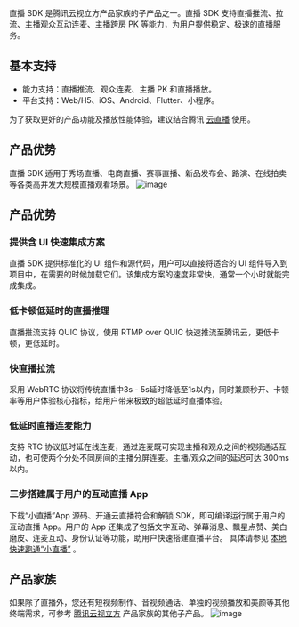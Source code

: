 直播 SDK 是腾讯云视立方产品家族的子产品之一。直播 SDK 支持直播推流、拉流、主播观众互动连麦、主播跨房 PK 等能力，为用户提供稳定、极速的直播服务。

## 基本支持
- 能力支持：直播推流、观众连麦、主播 PK 和直播播放。
- 平台支持：Web/H5、iOS、Android、Flutter、小程序。

为了获取更好的产品功能及播放性能体验，建议结合腾讯 [云直播](https://cloud.tencent.com/product/lvb) 使用。

## 产品优势
直播 SDK 适用于秀场直播、电商直播、赛事直播、新品发布会、路演、在线拍卖等各类高并发大规模直播观看场景。
![image](https://qcloudimg.tencent-cloud.cn/raw/81edae02cd0ba3bb47ba40b72007ce43.jpg)

## 产品优势
### 提供含 UI 快速集成方案
直播 SDK 提供标准化的 UI 组件和源代码，用户可以直接将适合的 UI 组件导入到项目中，在需要的时候加载它们。该集成方案的速度非常快，通常一个小时就能完成集成。

### 低卡顿低延时的直播推理 
直播推流支持 QUIC 协议，使用 RTMP over QUIC 快速推流至腾讯云，更低卡顿，更低延时。

### 快直播拉流
采用 WebRTC 协议将传统直播中3s - 5s延时降低至1s以内，同时兼顾秒开、卡顿率等用户体验核心指标，给用户带来极致的超低延时直播体验。

### 低延时直播连麦能力
支持 RTC 协议低时延在线连⻨，通过连⻨既可实现主播和观众之间的视频通话互动，也可使两个分处不同房间的主播分屏连⻨。主播/观众之间的延迟可达 300ms 以内。

### 三步搭建属于用户的互动直播 App
下载“小直播”App 源码、开通云直播符合和解锁 SDK，即可编译运行属于用户的互动直播 App。用户的 App 还集成了包括文字互动、弹幕消息、飘星点赞、美白磨皮、连麦互动、身份认证等功能，助用户快速搭建直播平台。 具体请参见 [本地快速跑通“小直播”](https://cloud.tencent.com/document/product/454/38625) 。

## 产品家族
如果除了直播外，您还有短视频制作、音视频通话、单独的视频播放和美颜等其他终端需求，可参考 [腾讯云视立方](https://cloud.tencent.com/document/product/1449/56978) 产品家族的其他子产品。
![image](https://qcloudimg.tencent-cloud.cn/raw/ac6424d8e49a44f0d56fde03b77b5036.jpg)
